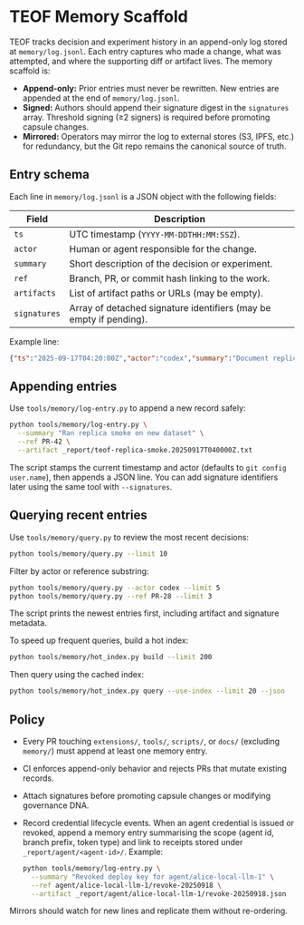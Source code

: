 # TEOF Memory Scaffold

TEOF tracks decision and experiment history in an append-only log stored at `memory/log.jsonl`. Each entry captures who made a change, what was attempted, and where the supporting diff or artifact lives. The memory scaffold is:

- **Append-only:** Prior entries must never be rewritten. New entries are appended at the end of `memory/log.jsonl`.
- **Signed:** Authors should append their signature digest in the `signatures` array. Threshold signing (≥2 signers) is required before promoting capsule changes.
- **Mirrored:** Operators may mirror the log to external stores (S3, IPFS, etc.) for redundancy, but the Git repo remains the canonical source of truth.

## Entry schema

Each line in `memory/log.jsonl` is a JSON object with the following fields:

| Field       | Description |
|-------------|-------------|
| `ts`        | UTC timestamp (`YYYY-MM-DDTHH:MM:SSZ`). |
| `actor`     | Human or agent responsible for the change. |
| `summary`   | Short description of the decision or experiment. |
| `ref`       | Branch, PR, or commit hash linking to the work. |
| `artifacts` | List of artifact paths or URLs (may be empty). |
| `signatures`| Array of detached signature identifiers (may be empty if pending). |

Example line:

```json
{"ts":"2025-09-17T04:20:00Z","actor":"codex","summary":"Document replica smoke flow","ref":"PR-26","artifacts":["tools/replica-smoke.sh"],"signatures":[]}
```

## Appending entries

Use `tools/memory/log-entry.py` to append a new record safely:

```bash
python tools/memory/log-entry.py \
  --summary "Ran replica smoke on new dataset" \
  --ref PR-42 \
  --artifact _report/teof-replica-smoke.20250917T040000Z.txt
```

The script stamps the current timestamp and actor (defaults to `git config user.name`), then appends a JSON line. You can add signature identifiers later using the same tool with `--signatures`.

## Querying recent entries

Use `tools/memory/query.py` to review the most recent decisions:

```bash
python tools/memory/query.py --limit 10
```

Filter by actor or reference substring:

```bash
python tools/memory/query.py --actor codex --limit 5
python tools/memory/query.py --ref PR-28 --limit 3
```

The script prints the newest entries first, including artifact and signature metadata.

To speed up frequent queries, build a hot index:

```bash
python tools/memory/hot_index.py build --limit 200
```

Then query using the cached index:

```bash
python tools/memory/hot_index.py query --use-index --limit 20 --json
```

## Policy

- Every PR touching `extensions/`, `tools/`, `scripts/`, or `docs/` (excluding `memory/`) must append at least one memory entry.
- CI enforces append-only behavior and rejects PRs that mutate existing records.
- Attach signatures before promoting capsule changes or modifying governance DNA.
- Record credential lifecycle events. When an agent credential is issued or revoked, append a memory entry summarising the scope (agent id, branch prefix, token type) and link to receipts stored under `_report/agent/<agent-id>/`. Example:

  ```bash
  python tools/memory/log-entry.py \
    --summary "Revoked deploy key for agent/alice-local-llm-1" \
    --ref agent/alice-local-llm-1/revoke-20250918 \
    --artifact _report/agent/alice-local-llm-1/revoke-20250918.json
  ```

Mirrors should watch for new lines and replicate them without re-ordering.
